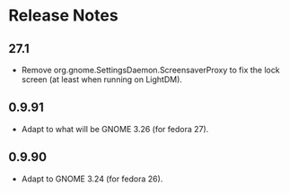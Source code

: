 # Release Notes

## 27.1

- Remove org.gnome.SettingsDaemon.ScreensaverProxy to fix the lock screen (at
  least when running on LightDM).

## 0.9.91

- Adapt to what will be GNOME 3.26 (for fedora 27).

## 0.9.90

- Adapt to GNOME 3.24 (for fedora 26).


